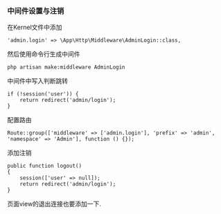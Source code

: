 ### 中间件设置与注销

在Kernel文件中添加

```
'admin.login' => \App\Http\Middleware\AdminLogin::class,
```

然后使用命令行生成中间件

```
php artisan make:middleware AdminLogin
```

中间件中写入判断跳转

```
if (!session('user')) {
    return redirect('admin/login');
}
```

配置路由

```
Route::group(['middleware' => ['admin.login'], 'prefix' => 'admin', 'namespace' => 'Admin'], function () {});
```

添加注销

```
public function logout()
{
    session(['user' => null]);
    return redirect('admin/login');
}
```

页面view的退出连接也要添加一下.




